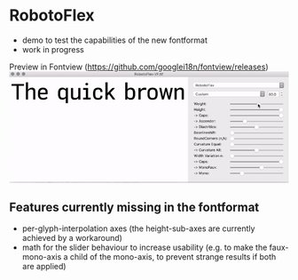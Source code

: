 # RobotoFlex
- demo to test the capabilities of the new fontformat
- work in progress

Preview in Fontview (https://github.com/googlei18n/fontview/releases)
![robotoflex preview](preview.gif)

## Features currently missing in the fontformat
- per-glyph-interpolation axes (the height-sub-axes are currently achieved by a workaround)
- math for the slider behaviour to increase usability (e.g. to make the faux-mono-axis a child of the mono-axis, to prevent strange results if both are applied) 
